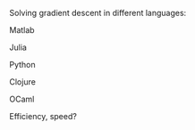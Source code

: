 Solving gradient descent in different languages:

Matlab

Julia

Python

Clojure

OCaml

Efficiency, speed?
